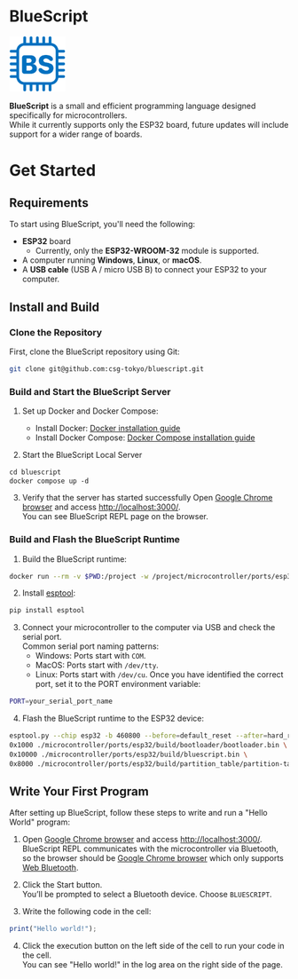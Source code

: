 # BlueScript

<img src="./logo/bluescript.png" width="20%">

**BlueScript** is a small and efficient programming language designed specifically for microcontrollers.  
While it currently supports only the ESP32 board, future updates will include support for a wider range of boards.

# Get Started

## Requirements
To start using BlueScript, you'll need the following:
- **ESP32** board
    - Currently, only the **ESP32-WROOM-32** module is supported.
- A computer running **Windows**, **Linux**, or **macOS**.
- A **USB cable** (USB A / micro USB B) to connect your ESP32 to your computer.

## Install and Build

### Clone the Repository
First, clone the BlueScript repository using Git:

```bash
git clone git@github.com:csg-tokyo/bluescript.git
```

### Build and Start the BlueScript Server

1. Set up Docker and Docker Compose:
    - Install Docker: [Docker installation guide](https://docs.docker.com/get-docker/)
    - Install Docker Compose: [Docker Compose installation guide](https://docs.docker.com/compose/install/)

2. Start the BlueScript Local Server
```
cd bluescript
docker compose up -d
```

3. Verify that the server has started successfully
    Open [Google Chrome browser](https://www.google.com/chrome/) and access [http://localhost:3000/](http://localhost:3000/).  
    You can see BlueScript REPL page on the browser.

### Build and Flash the BlueScript Runtime  

1. Build the BlueScript runtime:
```bash
docker run --rm -v $PWD:/project -w /project/microcontroller/ports/esp32 -u $UID -e HOME=/tmp espressif/idf:release-v5.0 idf.py build
```

2. Install [esptool](https://docs.espressif.com/projects/esptool/en/latest/esp32/):
```bash
pip install esptool
```

3. Connect your microcontroller to the computer via USB and check the serial port.  
Common serial port naming patterns:
    * Windows: Ports start with `COM`.
    * MacOS: Ports start with `/dev/tty`.
    * Linux: Ports start with `/dev/cu`.
Once you have identified the correct port, set it to the PORT environment variable:
```bash
PORT=your_serial_port_name
```

4. Flash the BlueScript runtime to the ESP32 device:
```bash
esptool.py --chip esp32 -b 460800 --before=default_reset --after=hard_reset write_flash --flash_mode dio --flash_freq 40m --flash_size 4MB \
0x1000 ./microcontroller/ports/esp32/build/bootloader/bootloader.bin \
0x10000 ./microcontroller/ports/esp32/build/bluescript.bin \
0x8000 ./microcontroller/ports/esp32/build/partition_table/partition-table.bin
```


## Write Your First Program
After setting up BlueScript, follow these steps to write and run a "Hello World" program:

1. Open [Google Chrome browser](https://www.google.com/chrome/) and access [http://localhost:3000/](http://localhost:3000/).  
  BlueScript REPL communicates with the microcontroller via Bluetooth, so the browser should be [Google Chrome browser](https://www.google.com/chrome/) which only supports [Web Bluetooth](https://developer.mozilla.org/ja/docs/Web/API/Web_Bluetooth_API). 

2. Click the Start button.  
  You’ll be prompted to select a Bluetooth device. Choose `BLUESCRIPT`.  

3. Write the following code in the cell:
```typescript
print("Hello world!");
```

4. Click the execution button on the left side of the cell to run your code in the cell.  
  You can see "Hello world!" in the log area on the right side of the page.

